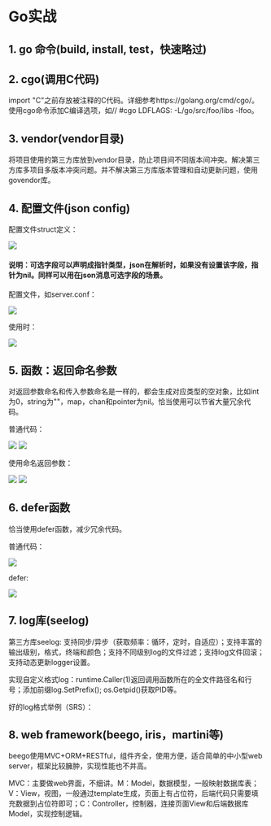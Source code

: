 # Go实战

## 1. go 命令(build, install, test，快速略过)

## 2. cgo(调用C代码)

import "C"之前存放被注释的C代码。详细参考https://golang.org/cmd/cgo/。使用cgo命令添加C编译选项，如// #cgo LDFLAGS: -L/go/src/foo/libs -lfoo。

## 3. vendor(vendor目录)

将项目使用的第三方库放到vendor目录，防止项目间不同版本间冲突。解决第三方库多项目多版本冲突问题。并不解决第三方库版本管理和自动更新问题，使用govendor库。

## 4. 配置文件(json config)

配置文件struct定义：

![](https://github.com/willkk/go/blob/master/images/goskill_jsonconf.png)

#### 说明：可选字段可以声明成指针类型，json在解析时，如果没有设置该字段，指针为nil。同样可以用在json消息可选字段的场景。

配置文件，如server.conf：

![](https://github.com/willkk/go/blob/master/images/goskill_jsonfile.png)

使用时：

![](https://github.com/willkk/go/blob/master/images/goskill_jsonparse.png)

## 5. 函数：返回命名参数

对返回参数命名和传入参数命名是一样的，都会生成对应类型的空对象，比如int为0，string为""，map，chan和pointer为nil。恰当使用可以节省大量冗余代码。

普通代码：

![](https://github.com/willkk/go/blob/master/images/goskill_func.png)
![](https://github.com/willkk/go/blob/master/images/goskill_func2.png)

使用命名返回参数：

![](https://github.com/willkk/go/blob/master/images/goskill_func_new.png)
![](https://github.com/willkk/go/blob/master/images/goskill_func_new2.png)

## 6. defer函数

恰当使用defer函数，减少冗余代码。

普通代码：

![](https://github.com/willkk/go/blob/master/images/goskill_nodefer.png)

defer:

![](https://github.com/willkk/go/blob/master/images/goskill_defer.png)

## 7. log库(seelog)

第三方库seelog: 支持同步/异步（获取频率：循环，定时，自适应）；支持丰富的输出级别，格式，终端和颜色；支持不同级别log的文件过滤；支持log文件回滚；支持动态更新logger设置。

实现自定义格式log：runtime.Caller(1)返回调用函数所在的全文件路径名和行号；添加前缀log.SetPrefix(); os.Getpid()获取PID等。

好的log格式举例（SRS）：


## 8. web framework(beego, iris，martini等)

beego使用MVC+ORM+RESTful，组件齐全，使用方便，适合简单的中小型web server，框架比较臃肿，实现性能也不并高。

MVC：主要做web界面，不细讲。M：Model，数据模型，一般映射数据库表；V：View，视图，一般通过template生成，页面上有占位符，后端代码只需要填充数据到占位符即可；C：Controller，控制器，连接页面View和后端数据库Model，实现控制逻辑。
